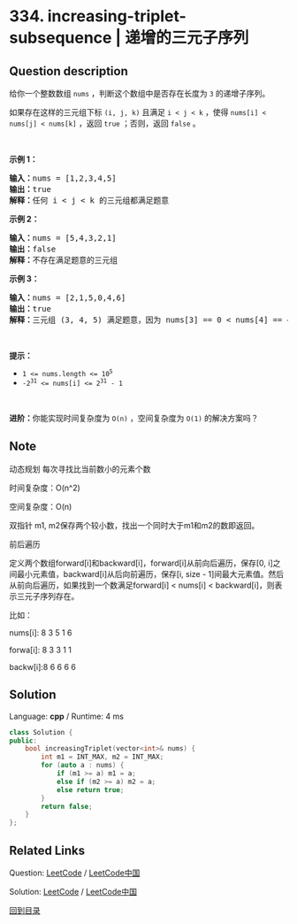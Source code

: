 ﻿# 334. increasing-triplet-subsequence | 递增的三元子序列

## Question description

<!--If you want to use the English description, use <p>Given an integer array <code>nums</code>, return <code>true</code><em> if there exists a triple of indices </em><code>(i, j, k)</code><em> such that </em><code>i &lt; j &lt; k</code><em> and </em><code>nums[i] &lt; nums[j] &lt; nums[k]</code>. If no such indices exists, return <code>false</code>.</p>

<p>&nbsp;</p>
<p><strong>Example 1:</strong></p>

<pre>
<strong>Input:</strong> nums = [1,2,3,4,5]
<strong>Output:</strong> true
<strong>Explanation:</strong> Any triplet where i &lt; j &lt; k is valid.
</pre>

<p><strong>Example 2:</strong></p>

<pre>
<strong>Input:</strong> nums = [5,4,3,2,1]
<strong>Output:</strong> false
<strong>Explanation:</strong> No triplet exists.
</pre>

<p><strong>Example 3:</strong></p>

<pre>
<strong>Input:</strong> nums = [2,1,5,0,4,6]
<strong>Output:</strong> true
<strong>Explanation:</strong> The triplet (3, 4, 5) is valid because nums[3] == 0 &lt; nums[4] == 4 &lt; nums[5] == 6.
</pre>

<p>&nbsp;</p>
<p><strong>Constraints:</strong></p>

<ul>
	<li><code>1 &lt;= nums.length &lt;= 5 * 10<sup>5</sup></code></li>
	<li><code>-2<sup>31</sup> &lt;= nums[i] &lt;= 2<sup>31</sup> - 1</code></li>
</ul>

<p>&nbsp;</p>
<strong>Follow up:</strong> Could you implement a solution that runs in <code>O(n)</code> time complexity and <code>O(1)</code> space complexity? instead-->
<p>给你一个整数数组 <code>nums</code> ，判断这个数组中是否存在长度为 <code>3</code> 的递增子序列。</p>

<p>如果存在这样的三元组下标 <code>(i, j, k)</code> 且满足 <code>i < j < k</code> ，使得 <code>nums[i] < nums[j] < nums[k]</code> ，返回 <code>true</code> ；否则，返回 <code>false</code> 。</p>

<p> </p>

<p><strong>示例 1：</strong></p>

<pre>
<strong>输入：</strong>nums = [1,2,3,4,5]
<strong>输出：</strong>true
<strong>解释：</strong>任何 i < j < k 的三元组都满足题意
</pre>

<p><strong>示例 2：</strong></p>

<pre>
<strong>输入：</strong>nums = [5,4,3,2,1]
<strong>输出：</strong>false
<strong>解释：</strong>不存在满足题意的三元组</pre>

<p><strong>示例 3：</strong></p>

<pre>
<strong>输入：</strong>nums = [2,1,5,0,4,6]
<strong>输出：</strong>true
<strong>解释：</strong>三元组 (3, 4, 5) 满足题意，因为 nums[3] == 0 < nums[4] == 4 < nums[5] == 6
</pre>

<p> </p>

<p><strong>提示：</strong></p>

<ul>
	<li><code>1 <= nums.length <= 10<sup>5</sup></code></li>
	<li><code>-2<sup>31</sup> <= nums[i] <= 2<sup>31</sup> - 1</code></li>
</ul>

<p> </p>

<p><strong>进阶：</strong>你能实现时间复杂度为 <code>O(n)</code> ，空间复杂度为 <code>O(1)</code> 的解决方案吗？</p>


## Note

动态规划    每次寻找比当前数小的元素个数   

时间复杂度：O(n^2)

空间复杂度：O(n)



双指针   m1, m2保存两个较小数，找出一个同时大于m1和m2的数即返回。



前后遍历



定义两个数组forward[i]和backward[i]，forward[i]从前向后遍历，保存[0, i]之间最小元素值，backward[i]从后向前遍历，保存[i, size - 1]间最大元素值。然后从前向后遍历，如果找到一个数满足forward[i] < nums[i] < backward[i]，则表示三元子序列存在。

比如：

nums[i]: 8 3 5 1 6

forwa[i]: 8 3 3 1 1

backw[i]:8 6 6 6 6






## Solution

Language: **cpp**  /  Runtime: 4 ms

```cpp
class Solution {
public:
    bool increasingTriplet(vector<int>& nums) {
        int m1 = INT_MAX, m2 = INT_MAX;
        for (auto a : nums) {
            if (m1 >= a) m1 = a;
            else if (m2 >= a) m2 = a;
            else return true;
        }
        return false;
    }
};


```



## Related Links

Question: [LeetCode](https://leetcode.com/problems/increasing-triplet-subsequence/description/)  /  [LeetCode中国](https://leetcode-cn.com/problems/increasing-triplet-subsequence/description/)

Solution: [LeetCode](https://leetcode.com/articles/increasing-triplet-subsequence/)  /  [LeetCode中国](https://leetcode-cn.com/articles/increasing-triplet-subsequence/)

[回到目录](../README.md)